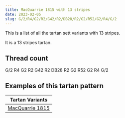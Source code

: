 ```yaml
---
title: MacQuarrie 1815 with 13 stripes
date: 2023-02-05
slug: G/2/R4/G2/R2/G42/R2/DB28/R2/G2/R52/G2/R4/G/2
---
```

This is a list of all the tartan sett variants with 13 stripes.

It is a 13 stripes tartan.


## Thread count
G/2 R4 G2 R2 G42 R2 DB28 R2 G2 R52 G2 R4 G/2

## Examples of this tartan pattern

| Tartan Variants |
|---------------|
| [MacQuarrie 1815](/variants/g/2/r4/g2/r2/g42/r2/db28/r2/g2/r52/g2/r4/g/2-db00004c-g004c00-rc80000)||
